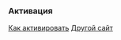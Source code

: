 ### Активация

[Как активировать](https://blog.llinh9ra.ru/софт/активация-phpstorm-webstorm-intellij-idea-и-другие-продукты-jetbrains-в/)
[Другой сайт](https://dweb.link/ipfs/bafybeih65no5dklpqfe346wyeiak6wzemv5d7z2ya7nssdgwdz4xrmdu6i/)